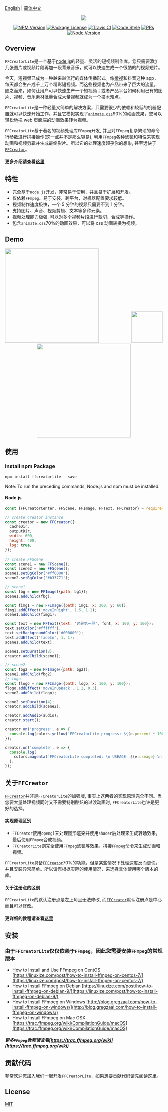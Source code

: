 [English](./README.md) | [简体中文](./README.zh-CN.md)

<p align="center">
  <img src="https://tnfe.github.io/FFCreator/_media/logo/logo2.png" />
</p>

<div align="center">
<a href="https://www.npmjs.com/ffcreatorlite" target="_blank"><img src="https://img.shields.io/npm/v/ffcreatorlite.svg" alt="NPM Version" /></a>
<a href="https://www.npmjs.com/ffcreatorlite" target="_blank"><img src="https://img.shields.io/npm/l/ffcreatorlite.svg" alt="Package License" /></a>
<a href="https://travis-ci.org/github/tnfe/FFCreatorLite" target="_blank"><img src="https://travis-ci.org/tnfe/FFCreatorLite.svg?branch=master" alt="Travis CI" /></a>
<a href="https://github.com/prettier/prettier" target="_blank"><img src="https://img.shields.io/badge/code_style-prettier-ff69b4.svg?style=flat-square" alt="Code Style"></a>
<a href="https://github.com/tnfe/FFCreatorLite/pulls" target="_blank"><img src="https://img.shields.io/badge/PRs-welcome-brightgreen.svg" alt="PRs"/></a>
<a href="https://nodejs.org" target="_blank"><img src="https://img.shields.io/badge/node-%3E%3D%208.0.0-brightgreen.svg" alt="Node Version" /></a>
</div>

## Overview

`FFCreatorLite`是一个基于<a href="http://nodejs.org" target="_blank">node.js</a>的轻量、灵活的短视频制作库。您只需要添加几张图片或视频片段再加一段背景音乐，就可以快速生成一个很酷的的视频短片。

今天，短视频已成为一种越来越流行的媒体传播形式。像[微视](https://weishi.qq.com/)和抖音这种 app，每天都会生产成千上万个精彩短视频。而这些视频也为产品带来了巨大的流量。
随之而来，如何让用户可以快速生产一个短视频；或者产品平台如何利用已有的图片、视频、音乐素材批量合成大量视频就成为一个技术难点。

`FFCreatorLite`是一种轻量又简单的解决方案，只需要很少的依赖和较低的机器配置就可以快速开始工作。并且它模拟实现了[`animate.css`](https://animate.style/)90%的动画效果，您可以轻松地把 web 页面端的动画效果转为视频。

`FFCreatorLite`基于著名的视频处理库`FFmpeg`开发, 并且对`FFmpeg`复杂繁琐的命令行参数进行拼接操作(这一点并不是那么容易), 利用`FFmpeg`各种滤镜和特性来实现动画和视频剪辑并生成最终影片。所以它的处理速度超乎你的想象, 甚至远快于[`FFCreator`](https://github.com/tnfe/FFCreator)。

#### 更多介绍请查看[这里](https://tnfe.github.io/FFCreator/#/guide/lite)

## 特性

- 完全基于`node.js`开发，非常易于使用，并且易于扩展和开发。
- 仅依赖`FFmpeg`、易于安装、跨平台，对机器配置要求较低。
- 视频制作速度极快，一个 5 分钟的视频只需要不到 1 分钟。
- 支持图片、声音、视频剪辑、文本等多种元素。
- 视频处理能力极强, 可以对多个视频片段进行裁切、合成等操作。
- 包含`animate.css`70%的动画效果，可以将 css 动画转换为视频。

## Demo

<p align="center">
  <a href="https://tnfe.github.io/FFCreator/#/guide/lite" style="margin-right:100px"><img width="300" src="https://github.com/tnfe/FFCreatorLite/blob/master/examples/assets/imgs/demo/03.gif?raw=true" /></a>   
  <img width="100" src="https://github.com/tnfe/FFCreatorLite/blob/master/examples/assets/imgs/demo/foo.png?raw=true" />     
  <a href="https://tnfe.github.io/FFCreator/#/guide/lite"><img width="300" src="https://github.com/tnfe/FFCreatorLite/blob/master/examples/assets/imgs/demo/04.gif?raw=true" /></a>
</p>


## 使用

### Install npm Package

```javascript
npm install ffcreatorlite --save
```

Note: To run the preceding commands, Node.js and npm must be installed.

#### Node.js

```javascript
const {FFCreatorCenter, FFScene, FFImage, FFText, FFCreator} = require('ffcreatorlite');

// create creator instance
const creator = new FFCreator({
  cacheDir,
  outputDir,
  width: 600,
  height: 400,
  log: true,
});

// create FFScene
const scene1 = new FFScene();
const scene2 = new FFScene();
scene1.setBgColor('#ff0000');
scene2.setBgColor('#b33771');

// scene1
const fbg = new FFImage({path: bg1});
scene1.addChild(fbg);

const fimg1 = new FFImage({path: img1, x: 300, y: 60});
fimg1.addEffect('moveInRight', 1.5, 1.2);
scene1.addChild(fimg1);

const text = new FFText({text: '这是第一屏', font, x: 100, y: 100});
text.setColor('#ffffff');
text.setBackgroundColor('#000000');
text.addEffect('fadeIn', 1, 1);
scene1.addChild(text);

scene1.setDuration(8);
creator.addChild(scene1);

// scene2
const fbg2 = new FFImage({path: bg2});
scene2.addChild(fbg2);
// logo
const flogo = new FFImage({path: logo, x: 100, y: 100});
flogo.addEffect('moveInUpBack', 1.2, 0.3);
scene2.addChild(flogo);

scene2.setDuration(4);
creator.addChild(scene2);

creator.addAudio(audio);
creator.start();

creator.on('progress', e => {
  console.log(colors.yellow(`FFCreatorLite progress: ${(e.percent * 100) >> 0}%`));
});

creator.on('complete', e => {
  console.log(
    colors.magenta(`FFCreatorLite completed: \n USEAGE: ${e.useage} \n PATH: ${e.output} `),
  );
});
```

## 关于`FFCreator`

[`FFCreator`](https://github.com/tnfe/FFCreator)并非是`FFCreatorLite`的加强版, 事实上这两者的实现原理完全不同。当您要大量处理视频同时又不需要特别酷炫的过渡动画时, `FFCreatorLite`也许是更好的选择。

#### 实现原理区别
- `FFCreator`使用`opengl`来处理图形渲染并使用`shader`后处理来生成转场效果，最后使用`FFmpeg`合成视频。
- `FFCreatorLite`则完全使用`FFmpeg`滤镜等效果，拼接`FFmpeg`命令来生成动画和视频。

`FFCreatorLite`具备[`FFCreator`](https://github.com/tnfe/FFCreator)70%的功能，但是某些情况下处理速度反而更快，并且安装异常简单。所以请您根据实际的使用情况，来选择具体使用哪个版本的库。

#### 关于注册点的区别

`FFCreatorLite`的默认注册点是左上角且无法修改, 而[`FFCreator`](https://github.com/tnfe/FFCreator)默认注册点是中心而且可以修改。

#### 更详细的教程请查看[这里](https://tnfe.github.io/FFCreator/#/guide/lite)

## 安装

### 由于`FFCreatorLite`仅仅依赖于`FFmpeg`，因此您需要安装`FFmpeg`的常规版本

- How to Install and Use FFmpeg on CentOS [https://linuxize.com/post/how-to-install-ffmpeg-on-centos-7/](https://linuxize.com/post/how-to-install-ffmpeg-on-centos-7/)
- How to Install FFmpeg on Debian [https://linuxize.com/post/how-to-install-ffmpeg-on-debian-9/](https://linuxize.com/post/how-to-install-ffmpeg-on-debian-9/)
- How to Install FFmpeg on Windows [http://blog.gregzaal.com/how-to-install-ffmpeg-on-windows/](http://blog.gregzaal.com/how-to-install-ffmpeg-on-windows/)
- How to Install FFmpeg on Mac OSX [https://trac.ffmpeg.org/wiki/CompilationGuide/macOS](https://trac.ffmpeg.org/wiki/CompilationGuide/macOS)

##### 更多`FFmpeg`教程请查看[https://trac.ffmpeg.org/wiki](https://trac.ffmpeg.org/wiki)

## 贡献代码

非常欢迎您加入我们一起开发`FFCreatorLite`，如果想要贡献代码请先阅读[这里](./CONTRIBUTING.md)。

## License

[MIT](./LICENSE)
